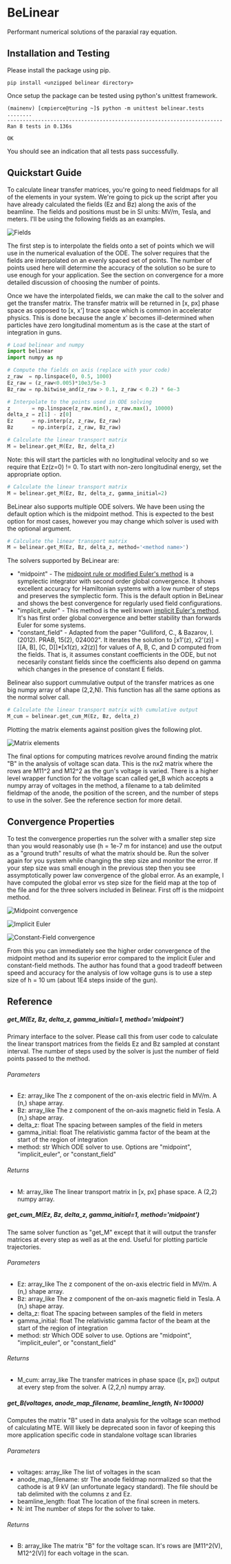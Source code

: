 # BeLinear
Performant numerical solutions of the paraxial ray equation.

## Installation and Testing

Please install the package using pip.

```
pip install <unzipped belinear directory>
```

Once setup the package can be tested using python's unittest framework.

```
(mainenv) [cmpierce@turing ~]$ python -m unittest belinear.tests
........
----------------------------------------------------------------------
Ran 8 tests in 0.136s

OK
```

You should see an indication that all tests pass successfully.

## Quickstart Guide

To calculate linear transfer matrices, you're going to need fieldmaps for all of the elements in your system.  We're going to pick up the script after you have already calculated the fields (Ez and Bz) along the axis of the beamline.  The fields and positions must be in SI units: MV/m, Tesla, and meters.  I'll be using the following fields as an examples.

![Fields](assets/fields.png)

The first step is to interpolate the fields onto a set of points which we will use in the numerical evaluation of the ODE.  The solver requires that the fields are interpolated on an evenly spaced set of points.  The number of points used here will determine the accuracy of the solution so be sure to use enough for your application.  See the section on convergence for a more detailed discussion of choosing the number of points.

Once we have the interpolated fields, we can make the call to the solver and get the transfer matrix.  The transfer matrix will be returned in [x, px] phase space as opposed to [x, x'] trace space which is common in accelerator physics.  This is done because the angle x' becomes ill-determined when particles have zero longitudinal momentum as is the case at the start of integration in guns.

```python
# Load belinear and numpy
import belinear
import numpy as np

# Compute the fields on axis (replace with your code)
z_raw  = np.linspace(0, 0.5, 1000)
Ez_raw = (z_raw<0.005)*10e3/5e-3
Bz_raw = np.bitwise_and(z_raw > 0.1, z_raw < 0.2) * 6e-3

# Interpolate to the points used in ODE solving
z       = np.linspace(z_raw.min(), z_raw.max(), 10000)
delta_z = z[1] - z[0]
Ez      = np.interp(z, z_raw, Ez_raw)
Bz      = np.interp(z, z_raw, Bz_raw)

# Calculate the linear transport matrix
M = belinear.get_M(Ez, Bz, delta_z)
```

Note: this will start the particles with no longitudinal velocity and so we require that Ez(z=0) != 0.  To start with non-zero longitudinal energy, set the appropriate option.

```python
# Calculate the linear transport matrix
M = belinear.get_M(Ez, Bz, delta_z, gamma_initial=2)
```

BeLinear also supports multiple ODE solvers.  We have been using the default option which is the midpoint method.  This is expected to the best option for most cases, however you may change which solver is used with the optional argument.

```python
# Calculate the linear transport matrix
M = belinear.get_M(Ez, Bz, delta_z, method='<method name>')
```

The solvers supported by BeLinear are:

* "midpoint" - The [midpoint rule or modified Euler's method](https://en.wikipedia.org/wiki/Midpoint_method) is a symplectic integrator with second order global convergence.  It shows excellent accuracy for Hamiltonian systems with a low number of steps and preserves the symplectic form.  This is the default option in BeLinear and shows the best convergence for regularly used field configurations.
* "implicit_euler" - This method is the well known [implicit Euler's method](https://en.wikipedia.org/wiki/Backward_Euler_method).  It's has first order global convergence and better stability than forwards Euler for some systems.
* "constant_field" - Adapted from the paper "Gulliford, C., & Bazarov, I. (2012).  PRAB, 15(2), 024002".  It iterates the solution to [x1'(z), x2'(z)] = [[A, B], [C, D]]*[x1(z), x2(z)] for values of A, B, C, and D computed from the fields.  That is, it assumes constant coefficients in the ODE, but not necesarily constant fields since the coefficients also depend on gamma which changes in the presence of constant E fields.

Belinear also support cummulative output of the transfer matrices as one big numpy array of shape (2,2,N).  This function has all the same options as the normal solver call.

```python
# Calculate the linear transport matrix with cumulative output
M_cum = belinear.get_cum_M(Ez, Bz, delta_z)
```

Plotting the matrix elements against position gives the following plot.

![Matrix elements](assets/matrix_elements.png)

The final options for computing matrices revolve around finding the matrix "B" in the analysis of voltage scan data.  This is the nx2 matrix where the rows are M11^2 and M12^2 as the gun's voltage is varied.  There is a higher level wrapper function for the voltage scan called get_B which accepts a numpy array of voltages in the method, a filename to a tab delimited fieldmap of the anode, the position of the screen, and the number of steps to use in the solver.  See the reference section for more detail.

## Convergence Properties

To test the convergence properties run the solver with a smaller step size than you would reasonably use (h = 1e-7 m for instance) and use the output as a "ground truth" results of what the matrix should be.  Run the solver again for you system while changing the step size and monitor the error.  If your step size was small enough in the previous step then you see assymptotically power law convergence of the global error.  As an example, I have computed the global error vs step size for the field map at the top of the file and for the three solvers included in Belinear.  First off is the midpoint method.

![Midpoint convergence](assets/midpoint.png)

![Implicit Euler](assets/implicit_euler.png)

![Constant-Field convergence](assets/constant_field.png)

From this you can immediately see the higher order convergence of the midpoint method and its superior error compared to the implicit Euler and constant-field methods.  The author has found that a good tradeoff between speed and accuracy for the analysis of low voltage guns is to use a step size of h = 10 um (about 1E4 steps inside of the gun). 

## Reference

##### get_M(Ez, Bz, delta_z, gamma_initial=1, method='midpoint')

Primary interface to the solver.  Please call this from user code to calculate the linear transport matrices from the fields Ez and Bz sampled at constant interval.  The number of steps used by the solver is just the number of field points passed to the method.

###### Parameters

* Ez: array_like
      The z component of the on-axis electric field in MV/m.  A (n,) shape array.
* Bz: array_like
      The z component of the on-axis magnetic field in Tesla.  A (n,) shape array.
* delta_z: float
      The spacing between samples of the field in meters
* gamma_initial: float
      The relativistic gamma factor of the beam at the start of the region of integration
* method: str
      Which ODE solver to use.  Options are "midpoint", "implicit_euler", or "constant_field"

###### Returns

* M: array_like
      The linear transport matrix in [x, px] phase space.  A (2,2) numpy array.

##### get_cum_M(Ez, Bz, delta_z, gamma_initial=1, method='midpoint')

The same solver function as "get_M" except that it will output the transfer matrices at every step as well as at the end.  Useful for plotting particle trajectories.

###### Parameters

* Ez: array_like
      The z component of the on-axis electric field in MV/m.  A (n,) shape array.
* Bz: array_like
      The z component of the on-axis magnetic field in Tesla.  A (n,) shape array.
* delta_z: float
      The spacing between samples of the field in meters
* gamma_initial: float
      The relativistic gamma factor of the beam at the start of the region of integration
* method: str
      Which ODE solver to use.  Options are "midpoint", "implicit_euler", or "constant_field"

###### Returns

* M_cum: array_like
      The transfer matrices in phase space ([x, px]) output at every step from the solver.  A (2,2,n)
      numpy array.

##### get_B(voltages, anode_map_filename, beamline_length, N=10000)

Computes the matrix "B" used in data analysis for the voltage scan method of calculating MTE.  Will likely be deprecated soon in favor of keeping this more application specific code in standalone voltage scan libraries

###### Parameters

* voltages: array_like
      The list of voltages in the scan
* anode_map_filename: str
      The anode fieldmap normalized so that the cathode is at 9 kV (an unfortunate legacy standard).
      The file should be tab delimited with the columns z and Ez.
* beamline_length: float
      The location of the final screen in meters.
* N: int
      The number of steps for the solver to take.

###### Returns

* B: array_like
      The matrix "B" for the voltage scan.  It's rows are [M11^2(V), M12^2(V)] for each voltage in the scan.
